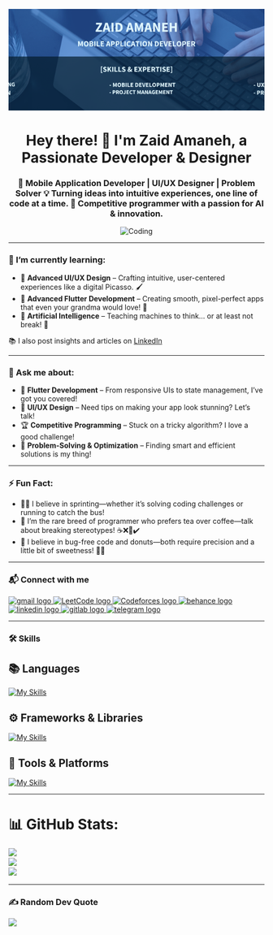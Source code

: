 <p align="center">
  <img 
    src="https://github.com/Zaid-Amaneh/Zaid-Amaneh/blob/main/banner/ZAID%20AMANEH%20(1).png" 
    alt="banner" 
    style="width: 100%; height: 200px; object-fit: cover;" 
  />
</p>



<h1 align="center">Hey there! 👋 I'm Zaid Amaneh, a Passionate Developer & Designer</h1>
<h3 align="center">🚀 Mobile Application Developer | UI/UX Designer | Problem Solver 💡 Turning ideas into intuitive experiences, one line of code at a time. 🎯 Competitive programmer with a passion for AI & innovation.</h3>

<p align="center">
  <img alt="Coding" width="320" height="320" src="https://media3.giphy.com/media/v1.Y2lkPTc5MGI3NjExd3N4ZG41cWZkMTIwaGllczVpN3dmZjd4Mzc4OHg3bmc0NDdqNGxtNiZlcD12MV9pbnRlcm5hbF9naWZfYnlfaWQmY3Q9Zw/jBOOXxSJfG8kqMxT11/giphy.gif">
</p>


---

### 🌱 I’m currently learning:
- 🎨 **Advanced UI/UX Design** – Crafting intuitive, user-centered experiences like a digital Picasso. 🖌️  
- 📱 **Advanced Flutter Development** – Creating smooth, pixel-perfect apps that even your grandma would love! 🚀  
- 🧠 **Artificial Intelligence** – Teaching machines to think… or at least not break! 🤖  

📚 I also post insights and articles on [LinkedIn](https://www.linkedin.com/in/zaidamaneh)

---

### 💬 Ask me about:
- 📱 **Flutter Development** – From responsive UIs to state management, I’ve got you covered!  
- 🎨 **UI/UX Design** – Need tips on making your app look stunning? Let’s talk!  
- 🏆 **Competitive Programming** – Stuck on a tricky algorithm? I love a good challenge!  
- 🚀 **Problem-Solving & Optimization** – Finding smart and efficient solutions is my thing!  

---

### ⚡ Fun Fact:
- 🏃‍♂️ I believe in sprinting—whether it’s solving coding challenges or running to catch the bus!  
- 🍵 I’m the rare breed of programmer who prefers tea over coffee—talk about breaking stereotypes! ☕❌🍵✔️  
- 🍩 I believe in bug-free code and donuts—both require precision and a little bit of sweetness! 🍩🐞  

---

### 📬 Connect with me

<p align="left">
  <a href="mailto:amanahzaid627@gmail.com" target="_blank">
    <img src="https://img.shields.io/static/v1?message=Gmail&logo=gmail&label=&color=D14836&logoColor=white&labelColor=&style=for-the-badge" height="35" alt="gmail logo"  />
  </a>
  <a href="https://leetcode.com/u/Zaid_AM/" target="_blank">
  <img src="https://img.shields.io/static/v1?message=LeetCode&logo=leetcode&label=&color=FFA116&logoColor=white&labelColor=&style=for-the-badge" height="35" alt="LeetCode logo" />
</a>
  <a href="https://codeforces.com/profile/Zaid" target="_blank">
  <img src="https://img.shields.io/static/v1?message=Codeforces&logo=codeforces&label=&color=FF3030&logoColor=white&labelColor=&style=for-the-badge" height="35" alt="Codeforces logo" />
</a>
  <a href="https://www.behance.net/zaidamaneh" target="_blank">
    <img src="https://img.shields.io/static/v1?message=Behance&logo=behance&label=&color=1769ff&logoColor=white&labelColor=&style=for-the-badge" height="35" alt="behance logo"  />
  </a>
  <a href="https://www.linkedin.com/in/zaidamaneh" target="_blank">
    <img src="https://img.shields.io/static/v1?message=LinkedIn&logo=linkedin&label=&color=0077B5&logoColor=white&labelColor=&style=for-the-badge" height="35" alt="linkedin logo"  />
  </a>
  <a href="https://gitlab.com/zaidamanah200" target="_blank">
    <img src="https://img.shields.io/static/v1?message=GitLab&logo=gitlab&label=&color=FC6D26&logoColor=white&labelColor=&style=for-the-badge" height="35" alt="gitlab logo"  />
  </a>
  <a href="https://t.me/Zaid_AMANEH" target="_blank">
    <img src="https://img.shields.io/static/v1?message=Telegram&logo=telegram&label=&color=26A5E4&logoColor=white&labelColor=&style=for-the-badge" height="35" alt="telegram logo"  />
  </a>
</p>

---

### 🛠️ Skills

## 📚 Languages  
[![My Skills](https://skillicons.dev/icons?i=dart,cpp,java,html,matlab)](https://skillicons.dev)

## ⚙️ Frameworks & Libraries  
[![My Skills](https://skillicons.dev/icons?i=flutter,cmake)](https://skillicons.dev)

## 🧰 Tools & Platforms  
  [![My Skills](https://skillicons.dev/icons?i=figma,firebase,git,github,gitlab,mysql,postman,supabase,visualstudio,vscode,androidstudio,windows)](https://skillicons.dev)

---

# 📊 GitHub Stats:
![](https://github-readme-stats.vercel.app/api?username=Zaid-Amaneh&theme=dark&hide_border=false&include_all_commits=true&count_private=true)<br/>
![](https://nirzak-streak-stats.vercel.app/?user=Zaid-Amaneh&theme=dark&hide_border=false)<br/>
![](https://github-readme-stats.vercel.app/api/top-langs/?username=Zaid-Amaneh&theme=dark&hide_border=false&include_all_commits=true&count_private=true&layout=compact)

---

### ✍️ Random Dev Quote
![](https://quotes-github-readme.vercel.app/api?type=vetical&theme=tokyonight)

